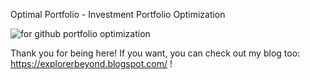  Optimal Portfolio - Investment Portfolio Optimization 

![for github portfolio optimization](https://user-images.githubusercontent.com/130066681/236635587-a6a2e0fc-3887-42e7-96c0-638b3174f7fa.png)


Thank you for being here! If you want, you can check out my blog too: https://explorerbeyond.blogspot.com/ !

